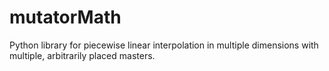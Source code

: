 mutatorMath
===========

Python library for piecewise linear interpolation in multiple dimensions with multiple, arbitrarily placed masters.
